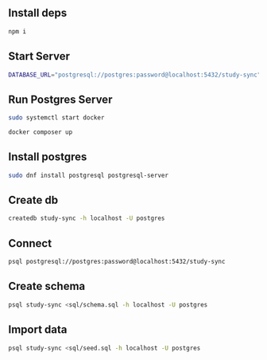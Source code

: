 ## Install deps

```sh
npm i
```

## Start Server

```sh
DATABASE_URL="postgresql://postgres:password@localhost:5432/study-sync" PORT=4567 npm start
```

## Run Postgres Server
```sh
sudo systemctl start docker
```

```sh
docker composer up
```

## Install postgres
```sh
sudo dnf install postgresql postgresql-server
```

## Create db

```sh
createdb study-sync -h localhost -U postgres
```

## Connect 
```sh
psql postgresql://postgres:password@localhost:5432/study-sync
```

## Create schema

```sh
psql study-sync <sql/schema.sql -h localhost -U postgres
```

## Import data

```sh
psql study-sync <sql/seed.sql -h localhost -U postgres
```